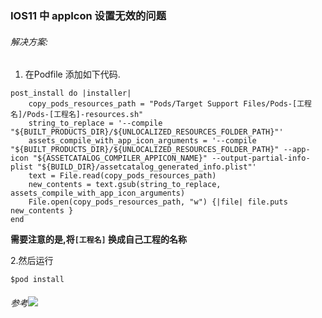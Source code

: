 ### IOS11 中 appIcon 设置无效的问题

###### 解决方案:
1. 在Podfile 添加如下代码.
```
post_install do |installer|
    copy_pods_resources_path = "Pods/Target Support Files/Pods-[工程名]/Pods-[工程名]-resources.sh"
    string_to_replace = '--compile "${BUILT_PRODUCTS_DIR}/${UNLOCALIZED_RESOURCES_FOLDER_PATH}"'
    assets_compile_with_app_icon_arguments = '--compile "${BUILT_PRODUCTS_DIR}/${UNLOCALIZED_RESOURCES_FOLDER_PATH}" --app-icon "${ASSETCATALOG_COMPILER_APPICON_NAME}" --output-partial-info-plist "${BUILD_DIR}/assetcatalog_generated_info.plist"'
    text = File.read(copy_pods_resources_path)
    new_contents = text.gsub(string_to_replace, assets_compile_with_app_icon_arguments)
    File.open(copy_pods_resources_path, "w") {|file| file.puts new_contents }
end
```
**需要注意的是,将`[工程名]` 换成自己工程的名称**

2.然后运行
```
$pod install
```

###### 参考![](https://github.com/CocoaPods/CocoaPods/issues/7003)


